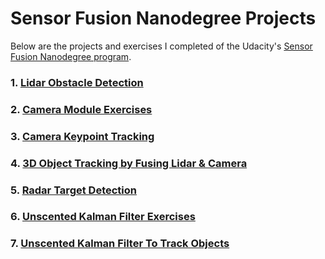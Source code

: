 # Sensor Fusion Nanodegree Projects

Below are the projects and exercises I completed of the Udacity's [Sensor Fusion Nanodegree program](https://www.udacity.com/course/sensor-fusion-engineer-nanodegree--nd313).

### 1. [Lidar Obstacle Detection](./SFND_Lidar_Obstacle_Detection/)

### 2. [Camera Module Exercises](./SFND_Camera/)

### 3. [Camera Keypoint Tracking](./SFND_2D_Feature_Tracking/)

### 4. [3D Object Tracking by Fusing Lidar & Camera](./SFND_3D_Object_Tracking/)



### 5. [Radar Target Detection](./SFND_Radar_Target_Detection/)

### 6. [Unscented Kalman Filter Exercises](./SFND_UKF_Exercises/)

### 7. [Unscented Kalman Filter To Track Objects](./SFND_Unscented_Kalman_Filter/)